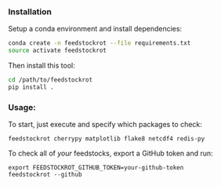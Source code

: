 ### Installation

Setup a conda environment and install dependencies:

```bash
conda create -n feedstockrot --file requirements.txt
source activate feedstockrot
```

Then install this tool:

```bash
cd /path/to/feedstockrot
pip install .
```

### Usage:

To start, just execute and specify which packages to check:

```
feedstockrot cherrypy matplotlib flake8 netcdf4 redis-py
```

To check all of *your* feedstocks, export a GitHub token and run:

```
export FEEDSTOCKROT_GITHUB_TOKEN=your-github-token
feedstockrot --github
```

